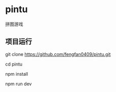 # pintu
拼图游戏
## 项目运行

git clone https://github.com/fengfan0409/pintu.git

cd pintu

npm install

npm run dev
